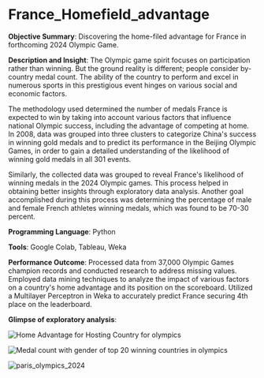 # France_Homefield_advantage
**Objective Summary**: Discovering the home-filed advantage for France in forthcoming 2024 Olympic Game.


**Description and Insight**: The Olympic game spirit focuses on participation rather than winning. But the ground reality is different;  people consider by-country medal count. The ability of the country to perform and excel in numerous sports  in this prestigious event hinges on various social and economic factors.


The methodology used determined the number of medals France is expected to win by taking into account various factors that influence national Olympic success, including the advantage of competing at home. In 2008, data was grouped into three clusters to categorize China's success in winning gold medals and to predict its performance in the Beijing Olympic Games, in order to gain a detailed understanding of the likelihood of winning gold medals in all 301 events.


Similarly, the collected data was grouped to reveal France's likelihood of winning medals in the 2024 Olympic games. This process helped in obtaining better insights through exploratory data analysis. Another goal accomplished during this process was determining the percentage of male and female French athletes winning medals, which was found to be 70-30 percent.


**Programming Language**: Python


**Tools**: Google Colab, Tableau, Weka


**Performance Outcome**: Processed data from 37,000 Olympic Games champion records and conducted research to address missing values. Employed data mining techniques to analyze the impact of various factors on a country's home advantage and its position on the scoreboard. Utilized a Multilayer Perceptron in Weka to accurately predict France securing 4th place on the leaderboard.


**Glimpse of exploratory analysis**:

![Home Advantage for Hosting Country for olympics](https://github.com/user-attachments/assets/19db80f9-63b8-4d79-bb68-63a5874f1775)



![Medal count with gender of top 20 winning countries in olympics](https://github.com/user-attachments/assets/c74d795e-81d1-4453-afab-00beed18fdc8)


![paris_olympics_2024](https://github.com/user-attachments/assets/52da6117-44ee-4d4e-ba8e-7cd37e16ee98)
